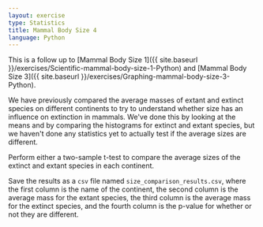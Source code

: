 ```yaml
---
layout: exercise
type: Statistics
title: Mammal Body Size 4
language: Python
---
```


This is a follow up to [Mammal Body Size 1]({{ site.baseurl }}/exercises/Scientific-mammal-body-size-1-Python) and [Mammal Body Size 3]({{ site.baseurl }}/exercises/Graphing-mammal-body-size-3-Python).

We have previously compared the average masses of extant and extinct species on
different continents to try to understand whether size has an influence on
extinction in mammals. We've done this by looking at the means and by comparing
the histograms for extinct and extant species, but we haven't done any
statistics yet to actually test if the average sizes are different.

Perform either a two-sample t-test to compare the average sizes
of the extinct and extant species in each continent.

Save the results as a `csv` file named `size_comparison_results.csv`, where the
first column is the name of the continent, the second column is the average mass
for the extant species, the third column is the average mass for the extinct
species, and the fourth column is the p-value for whether or not they are
different.
